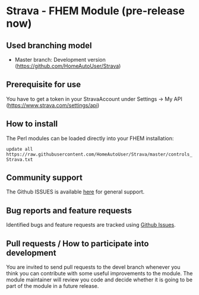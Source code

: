 # Strava - FHEM Module (pre-release now)

## Used branching model
* Master branch: Development version (https://github.com/HomeAutoUser/Strava)

## Prerequisite for use
You have to get a token in your StravaAccount under Settings -> My API (https://www.strava.com/settings/api)

## How to install
The Perl modules can be loaded directly into your FHEM installation:

```update all https://raw.githubusercontent.com/HomeAutoUser/Strava/master/controls_Strava.txt```

## Community support
The Github ISSUES is available [here](https://github.com/HomeAutoUser/Strava/issues) for general support.

## Bug reports and feature requests
Identified bugs and feature requests are tracked using [Github Issues](https://github.com/HomeAutoUser/Strava/issues).

## Pull requests / How to participate into development
You are invited to send pull requests to the devel branch whenever you think you can contribute with some useful improvements to the module. The module maintainer will review you code and decide whether it is going to be part of the module in a future release.
